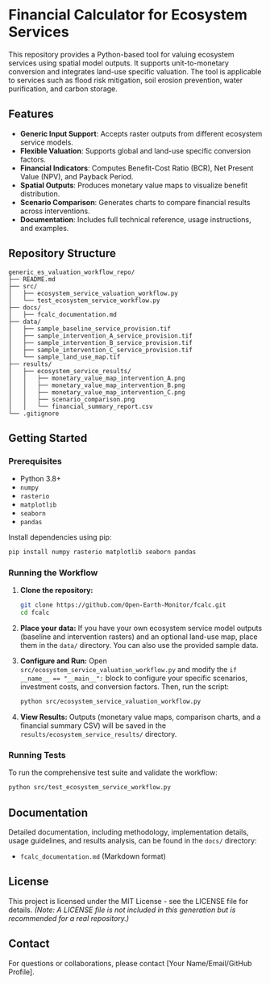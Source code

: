 # Financial Calculator for Ecosystem Services

This repository provides a Python-based tool for valuing ecosystem services using spatial model outputs. It supports unit-to-monetary conversion and integrates land-use specific valuation. The tool is applicable to services such as flood risk mitigation, soil erosion prevention, water purification, and carbon storage.

## Features

* **Generic Input Support**: Accepts raster outputs from different ecosystem service models.
* **Flexible Valuation**: Supports global and land-use specific conversion factors.
* **Financial Indicators**: Computes Benefit-Cost Ratio (BCR), Net Present Value (NPV), and Payback Period.
* **Spatial Outputs**: Produces monetary value maps to visualize benefit distribution.
* **Scenario Comparison**: Generates charts to compare financial results across interventions.
* **Documentation**: Includes full technical reference, usage instructions, and examples.

## Repository Structure

```
generic_es_valuation_workflow_repo/
├── README.md
├── src/
│   ├── ecosystem_service_valuation_workflow.py
│   └── test_ecosystem_service_workflow.py
├── docs/
│   ├── fcalc_documentation.md
├── data/
│   ├── sample_baseline_service_provision.tif
│   ├── sample_intervention_A_service_provision.tif
│   ├── sample_intervention_B_service_provision.tif
│   ├── sample_intervention_C_service_provision.tif
│   └── sample_land_use_map.tif
├── results/
│   ├── ecosystem_service_results/
│   │   ├── monetary_value_map_intervention_A.png
│   │   ├── monetary_value_map_intervention_B.png
│   │   ├── monetary_value_map_intervention_C.png
│   │   ├── scenario_comparison.png
│   │   └── financial_summary_report.csv
└── .gitignore
```

## Getting Started

### Prerequisites

-   Python 3.8+
-   `numpy`
-   `rasterio`
-   `matplotlib`
-   `seaborn`
-   `pandas`

Install dependencies using pip:

```bash
pip install numpy rasterio matplotlib seaborn pandas
```

### Running the Workflow

1.  **Clone the repository:**
    ```bash
    git clone https://github.com/Open-Earth-Monitor/fcalc.git
    cd fcalc
    ```

2.  **Place your data:** If you have your own ecosystem service model outputs (baseline and intervention rasters) and an optional land-use map, place them in the `data/` directory. You can also use the provided sample data.

3.  **Configure and Run:** Open `src/ecosystem_service_valuation_workflow.py` and modify the `if __name__ == "__main__":` block to configure your specific scenarios, investment costs, and conversion factors. Then, run the script:
    ```bash
    python src/ecosystem_service_valuation_workflow.py
    ```

4.  **View Results:** Outputs (monetary value maps, comparison charts, and a financial summary CSV) will be saved in the `results/ecosystem_service_results/` directory.

### Running Tests

To run the comprehensive test suite and validate the workflow:

```bash
python src/test_ecosystem_service_workflow.py
```

## Documentation

Detailed documentation, including methodology, implementation details, usage guidelines, and results analysis, can be found in the `docs/` directory:

-   `fcalc_documentation.md` (Markdown format)

## License

This project is licensed under the MIT License - see the LICENSE file for details. *(Note: A LICENSE file is not included in this generation but is recommended for a real repository.)*

## Contact

For questions or collaborations, please contact [Your Name/Email/GitHub Profile].

